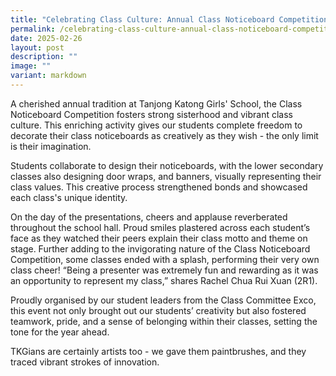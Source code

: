 ```yaml
---
title: "Celebrating Class Culture: Annual Class Noticeboard Competition"
permalink: /celebrating-class-culture-annual-class-noticeboard-competition/
date: 2025-02-26
layout: post
description: ""
image: ""
variant: markdown
---
```

<p>A cherished annual tradition at Tanjong Katong Girls' School, the Class Noticeboard Competition fosters strong sisterhood and vibrant class culture. This enriching activity gives our students complete freedom to decorate their class noticeboards as creatively as they wish - the only limit is their imagination. </p>

<p>Students collaborate to design their noticeboards, with the lower secondary classes also designing door wraps, and banners, visually representing their class values. This creative process strengthened bonds and showcased each class's unique identity.</p>

<p>On the day of the presentations, cheers and applause reverberated throughout the school hall.  Proud smiles plastered across each student’s face as they watched their peers explain their class motto and theme on stage. Further adding to the invigorating nature of the Class Noticeboard Competition, some classes ended with a splash, performing their very own class cheer! “Being a presenter was extremely fun and rewarding as it was an opportunity to represent my class,” shares Rachel Chua Rui Xuan (2R1).</p>

<p>Proudly organised by our student leaders from the Class Committee Exco, this event not only brought out our students’ creativity but also fostered teamwork, pride, and a sense of belonging within their classes, setting the tone for the year ahead. </p>

<p>TKGians are certainly artists too - we gave them paintbrushes, and they traced vibrant strokes of innovation.</p>
